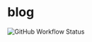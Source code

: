 # blog

![GitHub Workflow Status](https://img.shields.io/github/actions/workflow/status/shinobi9/hexo-blog/deploy.yaml?style=for-the-badge)